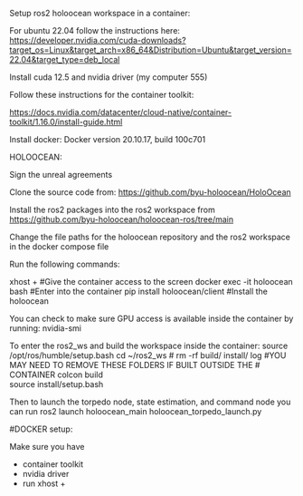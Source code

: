 Setup ros2 holoocean workspace in a container:

For ubuntu 22.04 follow the instructions here:
https://developer.nvidia.com/cuda-downloads?target_os=Linux&target_arch=x86_64&Distribution=Ubuntu&target_version=22.04&target_type=deb_local

Install cuda 12.5 and nvidia driver (my computer 555)

Follow these instructions for the container toolkit:

https://docs.nvidia.com/datacenter/cloud-native/container-toolkit/1.16.0/install-guide.html

Install docker: Docker version 20.10.17, build 100c701


HOLOOCEAN:

Sign the unreal agreements

Clone the source code from: https://github.com/byu-holoocean/HoloOcean

Install the ros2 packages into the ros2 workspace from 
https://github.com/byu-holoocean/holoocean-ros/tree/main

Change the file paths for the holoocean repository and the ros2 workspace in the docker compose file

Run the following commands:

xhost +	 						#Give the container access to the screen
docker exec -it holoocean bash 	#Enter into the container
pip install holoocean/client 	#Install the holoocean 

You can check to make sure GPU access is available inside the container by running:
	nvidia-smi

To enter the ros2_ws and build the workspace inside the container:
	source /opt/ros/humble/setup.bash
	cd ~/ros2_ws 
	# rm -rf build/ install/ log #YOU MAY NEED TO REMOVE THESE FOLDERS IF BUILT OUTSIDE THE # CONTAINER
	colcon build  
	source install/setup.bash

Then to launch the torpedo node, state estimation, and command node you can run
	ros2 launch holoocean_main holoocean_torpedo_launch.py


#DOCKER setup:


Make sure you have
- container toolkit
- nvidia driver
- run xhost +
